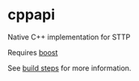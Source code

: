 # cppapi
Native C++ implementation for STTP

Requires [boost](https://www.boost.org/])

See [build steps](src) for more information.

